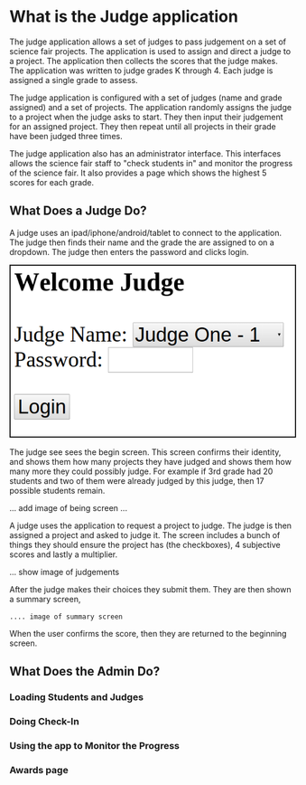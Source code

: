 
# What is the Judge application

The judge application allows a set of judges to pass judgement on a set of science fair projects.    The application
is used to assign and direct a judge to a project.  The application then collects the scores that the judge makes.
The application was written to judge grades K through 4.
Each judge is assigned a single grade to assess.

The judge application is configured with a set of judges (name and grade assigned) and a set of projects.  The application
randomly assigns the judge to a project when the judge asks to start. They then input their judgement for an assigned
project.   They then repeat until all projects in their grade have been judged three times.

The judge application also has an administrator interface.   This interfaces allows the science fair staff to "check
students in" and monitor the progress of the science fair.  It also provides
a page which shows the highest 5 scores for each grade.

## What Does a Judge Do?

A judge uses an ipad/iphone/android/tablet to connect to the application.  The judge then finds their name and the grade
the are assigned to on a dropdown.   The judge then enters the password and clicks login.

<img src="img/login.png" border=2 />

The judge see sees the begin screen.    This screen confirms their identity, and shows them how many projects they
   have judged and shows them how many more they could possibly judge.   For example if 3rd grade had 20 students and
   two of them were already judged by this judge, then 17 possible students remain.

... add image of being screen ...


A judge uses the application to request a project to judge.   The judge is then assigned a project and asked to judge it.
The screen includes a bunch of things they should ensure the project has (the checkboxes), 4 subjective scores and
lastly a multiplier.

... show image of judgements

After the judge makes their choices they submit them.   They are then shown a summary screen,

    .... image of summary screen


When the user confirms the score, then they are returned to the beginning screen.

## What Does the Admin Do?

### Loading Students and Judges

### Doing Check-In

### Using the app to Monitor the Progress

### Awards page
